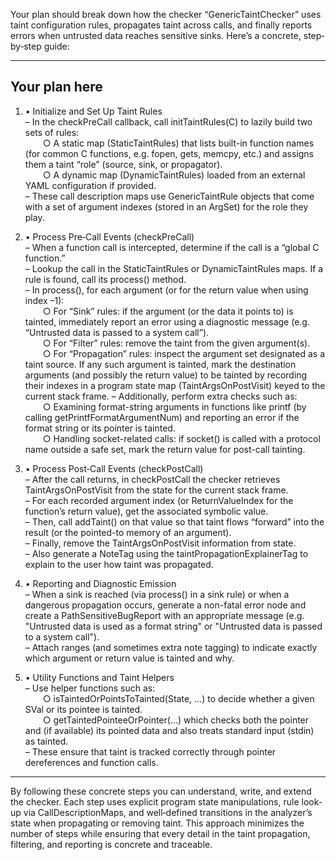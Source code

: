 Your plan should break down how the checker “GenericTaintChecker” uses taint configuration rules, propagates taint across calls, and finally reports errors when untrusted data reaches sensitive sinks. Here’s a concrete, step‐by‐step guide:

------------------------------------------------------------
Your plan here
------------------------------------------------------------
1. • Initialize and Set Up Taint Rules  
   – In the checkPreCall callback, call initTaintRules(C) to lazily build two sets of rules:  
  ○ A static map (StaticTaintRules) that lists built-in function names (for common C functions, e.g. fopen, gets, memcpy, etc.) and assigns them a taint “role” (source, sink, or propagator).  
  ○ A dynamic map (DynamicTaintRules) loaded from an external YAML configuration if provided.  
   – These call description maps use GenericTaintRule objects that come with a set of argument indexes (stored in an ArgSet) for the role they play.

2. • Process Pre‐Call Events (checkPreCall)  
   – When a function call is intercepted, determine if the call is a “global C function.”  
   – Lookup the call in the StaticTaintRules or DynamicTaintRules maps. If a rule is found, call its process() method.  
   – In process(), for each argument (or for the return value when using index –1):  
  ○ For “Sink” rules: if the argument (or the data it points to) is tainted, immediately report an error using a diagnostic message (e.g. “Untrusted data is passed to a system call”).  
  ○ For “Filter” rules: remove the taint from the given argument(s).  
  ○ For “Propagation” rules: inspect the argument set designated as a taint source. If any such argument is tainted, mark the destination arguments (and possibly the return value) to be tainted by recording their indexes in a program state map (TaintArgsOnPostVisit) keyed to the current stack frame.
   – Additionally, perform extra checks such as:  
  ○ Examining format-string arguments in functions like printf (by calling getPrintfFormatArgumentNum) and reporting an error if the format string or its pointer is tainted.  
  ○ Handling socket-related calls: if socket() is called with a protocol name outside a safe set, mark the return value for post-call tainting.

3. • Process Post‐Call Events (checkPostCall)  
   – After the call returns, in checkPostCall the checker retrieves TaintArgsOnPostVisit from the state for the current stack frame.  
   – For each recorded argument index (or ReturnValueIndex for the function’s return value), get the associated symbolic value.  
   – Then, call addTaint() on that value so that taint flows “forward” into the result (or the pointed-to memory of an argument).  
   – Finally, remove the TaintArgsOnPostVisit information from state.  
   – Also generate a NoteTag using the taintPropagationExplainerTag to explain to the user how taint was propagated.

4. • Reporting and Diagnostic Emission  
   – When a sink is reached (via process() in a sink rule) or when a dangerous propagation occurs, generate a non-fatal error node and create a PathSensitiveBugReport with an appropriate message (e.g. "Untrusted data is used as a format string" or "Untrusted data is passed to a system call").  
   – Attach ranges (and sometimes extra note tagging) to indicate exactly which argument or return value is tainted and why.

5. • Utility Functions and Taint Helpers  
   – Use helper functions such as:  
  ○ isTaintedOrPointsToTainted(State, ...) to decide whether a given SVal or its pointee is tainted.  
  ○ getTaintedPointeeOrPointer(...) which checks both the pointer and (if available) its pointed data and also treats standard input (stdin) as tainted.  
   – These ensure that taint is tracked correctly through pointer dereferences and function calls.

------------------------------------------------------------
By following these concrete steps you can understand, write, and extend the checker. Each step uses explicit program state manipulations, rule look-up via CallDescriptionMaps, and well‐defined transitions in the analyzer’s state when propagating or removing taint. This approach minimizes the number of steps while ensuring that every detail in the taint propagation, filtering, and reporting is concrete and traceable.
